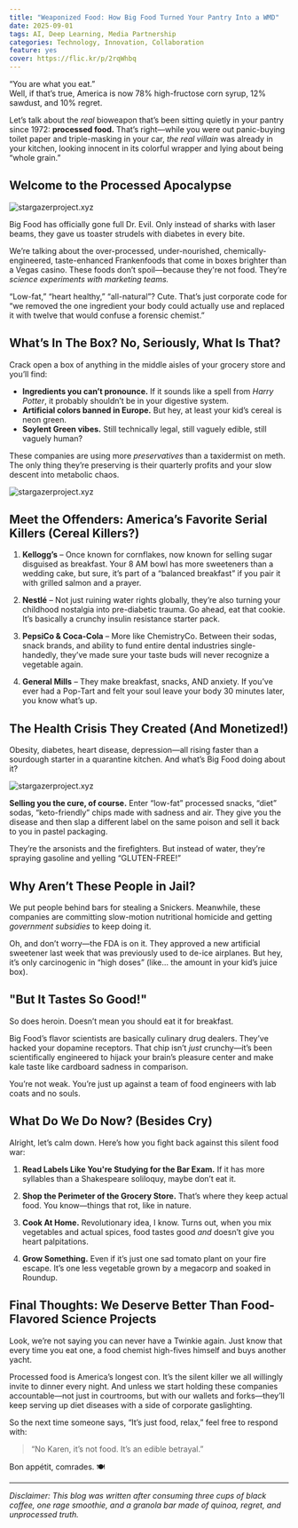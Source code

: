 ```yaml
---
title: "Weaponized Food: How Big Food Turned Your Pantry Into a WMD"
date: 2025-09-01
tags: AI, Deep Learning, Media Partnership
categories: Technology, Innovation, Collaboration
feature: yes
cover: https://flic.kr/p/2rqWhbq
---
```


“You are what you eat.”  
Well, if that’s true, America is now 78% high-fructose corn syrup, 12% sawdust, and 10% regret.

Let’s talk about the *real* bioweapon that’s been sitting quietly in your pantry since 1972: **processed food.** That’s right—while you were out panic-buying toilet paper and triple-masking in your car, *the real villain* was already in your kitchen, looking innocent in its colorful wrapper and lying about being “whole grain.”

## Welcome to the Processed Apocalypse

<img src="https://flic.kr/p/2rqWhbq" alt="stargazerproject.xyz">

Big Food has officially gone full Dr. Evil. Only instead of sharks with laser beams, they gave us toaster strudels with diabetes in every bite.

We’re talking about the over-processed, under-nourished, chemically-engineered, taste-enhanced Frankenfoods that come in boxes brighter than a Vegas casino. These foods don’t spoil—because they're not food. They’re *science experiments with marketing teams.*

“Low-fat,” “heart healthy,” “all-natural”? Cute. That’s just corporate code for “we removed the one ingredient your body could actually use and replaced it with twelve that would confuse a forensic chemist.”

## What’s In The Box? No, Seriously, What Is That?

Crack open a box of anything in the middle aisles of your grocery store and you’ll find:

- **Ingredients you can’t pronounce.** If it sounds like a spell from *Harry Potter*, it probably shouldn’t be in your digestive system.
- **Artificial colors banned in Europe.** But hey, at least your kid’s cereal is neon green.
- **Soylent Green vibes.** Still technically legal, still vaguely edible, still vaguely human?

These companies are using more *preservatives* than a taxidermist on meth. The only thing they’re preserving is their quarterly profits and your slow descent into metabolic chaos.

<img src="https://flic.kr/p/2rqWhbF" alt="stargazerproject.xyz">

## Meet the Offenders: America’s Favorite Serial Killers (Cereal Killers?)

1. **Kellogg’s** – Once known for cornflakes, now known for selling sugar disguised as breakfast. Your 8 AM bowl has more sweeteners than a wedding cake, but sure, it’s part of a “balanced breakfast” if you pair it with grilled salmon and a prayer.

2. **Nestlé** – Not just ruining water rights globally, they’re also turning your childhood nostalgia into pre-diabetic trauma. Go ahead, eat that cookie. It’s basically a crunchy insulin resistance starter pack.

3. **PepsiCo & Coca-Cola** – More like ChemistryCo. Between their sodas, snack brands, and ability to fund entire dental industries single-handedly, they’ve made sure your taste buds will never recognize a vegetable again.

4. **General Mills** – They make breakfast, snacks, AND anxiety. If you’ve ever had a Pop-Tart and felt your soul leave your body 30 minutes later, you know what’s up.

## The Health Crisis They Created (And Monetized!)

Obesity, diabetes, heart disease, depression—all rising faster than a sourdough starter in a quarantine kitchen. And what’s Big Food doing about it?

<img src="https://flic.kr/p/2rqWhbv" alt="stargazerproject.xyz">

**Selling you the cure, of course.** Enter “low-fat” processed snacks, “diet” sodas, “keto-friendly” chips made with sadness and air. They give you the disease and then slap a different label on the same poison and sell it back to you in pastel packaging.

They’re the arsonists and the firefighters. But instead of water, they’re spraying gasoline and yelling “GLUTEN-FREE!”

## Why Aren’t These People in Jail?

We put people behind bars for stealing a Snickers. Meanwhile, these companies are committing slow-motion nutritional homicide and getting *government subsidies* to keep doing it.

Oh, and don’t worry—the FDA is on it. They approved a new artificial sweetener last week that was previously used to de-ice airplanes. But hey, it’s only carcinogenic in “high doses” (like… the amount in your kid’s juice box).

## "But It Tastes So Good!"

So does heroin. Doesn’t mean you should eat it for breakfast.

Big Food’s flavor scientists are basically culinary drug dealers. They’ve hacked your dopamine receptors. That chip isn’t *just* crunchy—it’s been scientifically engineered to hijack your brain’s pleasure center and make kale taste like cardboard sadness in comparison.

You’re not weak. You’re just up against a team of food engineers with lab coats and no souls.

## What Do We Do Now? (Besides Cry)

Alright, let’s calm down. Here’s how you fight back against this silent food war:

1. **Read Labels Like You're Studying for the Bar Exam.** If it has more syllables than a Shakespeare soliloquy, maybe don’t eat it.

2. **Shop the Perimeter of the Grocery Store.** That’s where they keep actual food. You know—things that rot, like in nature.

3. **Cook At Home.** Revolutionary idea, I know. Turns out, when you mix vegetables and actual spices, food tastes good *and* doesn’t give you heart palpitations.

4. **Grow Something.** Even if it’s just one sad tomato plant on your fire escape. It’s one less vegetable grown by a megacorp and soaked in Roundup.

## Final Thoughts: We Deserve Better Than Food-Flavored Science Projects

Look, we’re not saying you can never have a Twinkie again. Just know that every time you eat one, a food chemist high-fives himself and buys another yacht.

Processed food is America’s longest con. It’s the silent killer we all willingly invite to dinner every night. And unless we start holding these companies accountable—not just in courtrooms, but with our wallets and forks—they’ll keep serving up diet diseases with a side of corporate gaslighting.

So the next time someone says, “It’s just food, relax,” feel free to respond with:

> “No Karen, it’s not food. It’s an edible betrayal.”

Bon appétit, comrades. 🍽️

---

*Disclaimer: This blog was written after consuming three cups of black coffee, one rage smoothie, and a granola bar made of quinoa, regret, and unprocessed truth.*


